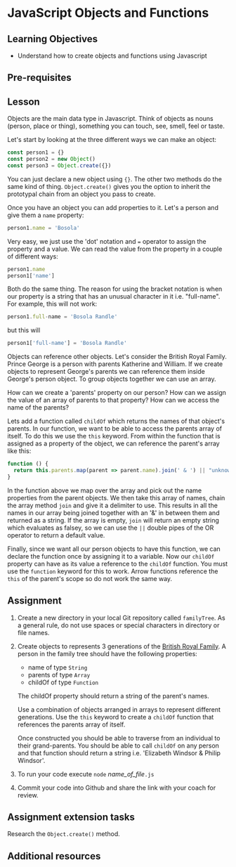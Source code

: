 # JavaScript Objects and Functions

## Learning Objectives
* Understand how to create objects and functions using Javascript

## Pre-requisites

## Lesson
Objects are the main data type in Javascript. Think of objects as nouns (person, place or thing), something you can touch, see, smell, feel or taste.

Let's start by looking at the three different ways we can make an object:

```javascript
const person1 = {}
const person2 = new Object()
const person3 = Object.create({})
```
You can just declare a new object using `{}`. The other two methods do the same kind of thing. `Object.create()` gives you the option to inherit the prototypal chain from an object you pass to create. 

Once you have an object you can add properties to it. Let's a person and give them a `name` property:

```javascript
person1.name = 'Bosola'
```
Very easy, we just use the 'dot' notation and `=` operator to assign the property and a value. We can read the value from the property in a couple of different ways:
```javascript
person1.name
person1['name']
```
Both do the same thing. The reason for using the bracket notation is when our property is a string that has an unusual character in it i.e. "full-name". For example, this will not work:
```javascript
person1.full-name = 'Bosola Randle'
```
but this will
```javascript
person1['full-name'] = 'Bosola Randle'
```

Objects can reference other objects. Let's consider the British Royal Family. Prince George is a person with parents Katherine and William. If we create objects to represent George's parents we can reference them inside George's person object. To group objects together we can use an array.

How can we create a 'parents' property on our person?
How can we assign the value of an array of parents to that property?
How can we access the name of the parents?

Lets add a function called `childOf` which returns the names of that object's parents. In our function, we want to be able to access the parents array of itself. To do this we use the `this` keyword. From within the function that is assigned as a property of the object, we can reference the parent's array like this:

```javascript
function () {
  return this.parents.map(parent => parent.name).join(' & ') || "unknown"
}
```
In the function above we map over the array and pick out the name properties from the parent objects. We then take this array of names, chain the array method `join` and give it a delimiter to use. This results in all the names in our array being joined together with an '&' in between them and returned as a string. If the array is empty, `join` will return an empty string which evaluates as falsey, so we can use the `||` double pipes of the OR operator to return a default value.

Finally, since we want all our person objects to have this function, we can declare the function once by assigning it to a variable. Now our `childOf` property can have as its value a reference to the `childOf` function. You must use the `function` keyword for this to work. Arrow functions reference the `this` of the parent's scope so do not work the same way. 

## Assignment
  1. Create a new directory in your local Git repository called `familyTree`. As a general rule, do not use spaces or special characters in directory or file names.

  1. Create objects to represents 3 generations of the [British Royal Family](https://i.insider.com/5e17677224fe1248eb288e84?width=1000&format=jpeg&auto=webp). A person in the family tree should have the following properties:

      * name of type `String`
      * parents of type `Array` 
      * childOf of type `Function`

     The childOf property should return a string of the parent's names.

     Use a combination of objects arranged in arrays to represent different generations. Use the `this` keyword to create a `childOf` function that references the parents array of itself.

     Once constructed you should be able to traverse from an individual to their grand-parents. You should be able to call `childOf` on any person and that function should return a string i.e. 'Elizabeth Windsor & Philip Windsor'.

  1. To run your code execute `node` *name_of_file*`.js`

  1. Commit your code into Github and share the link with your coach for review.

## Assignment extension tasks
Research the `Object.create()` method. 

## Additional resources

